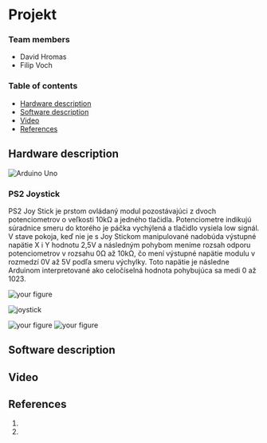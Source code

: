 # Projekt 

### Team members

* David Hromas
* Filip Voch

### Table of contents


* [Hardware description](#hardware)
* [Software description](#software)
* [Video](#video)
* [References](#references)





## Hardware description
![Arduino Uno](https://github.com/davidhro/digital-electronics_2/blob/main/Project_1/pictures/Arduino_uno_pinout.png)

### PS2 Joystick

PS2 Joy Stick je prstom ovládaný modul pozostávajúci z dvoch potenciometrov o veľkosti 10kΩ a jedného tlačidla. Potenciometre indikujú súradnice smeru do ktorého je páčka vychýlená a tlačidlo vysiela low signál. V stave pokoja, keď nie je s Joy Stickom manipulované nadobúda výstupné napätie X i Y hodnotu 2,5V a následným pohybom meníme rozsah odporu potenciometrov v rozsahu 0Ω až 10kΩ, čo mení výstupné napätie modulu v rozmedzí 0V až 5V podľa smeru výchylky. Toto napätie je následne Arduinom interpretované ako celočíselná hodnota pohybujúca sa medi  0 až 1023. 

![your figure](https://github.com/davidhro/digital-electronics_2/blob/main/Project_1/pictures/Joystick_pinout.png)

![joystick](https://user-images.githubusercontent.com/99683944/205030151-c4c151e9-3dd3-402c-828c-c8b29a494089.png)

![your figure](https://github.com/davidhro/digital-electronics_2/blob/main/Project_1/pictures/LCD_pinout.png)
![your figure]()






## Software description







## Video


## References

1. 
2.
